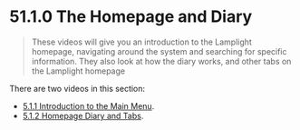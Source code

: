 # 51.1.0 The Homepage and Diary

> These videos will give you an introduction to the Lamplight homepage, navigating around the system and searching for specific information. They also look at how the diary works, and other tabs on the Lamplight homepage

There are two videos in this section:

- [5.1.1 Introduction to the Main Menu](help/index/p/5.1.1).
- [5.1.2 Homepage Diary and Tabs](help/index/p/5.1.2).
